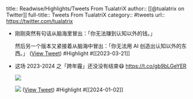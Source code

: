 title:: Readwise/Highlights/Tweets From TualatriX
author:: [[@tualatrix on Twitter]]
full-title:: Tweets From TualatriX
category:: #tweets
url:: https://twitter.com/tualatrix
- 刚刚突然有句话从脑海里冒出：「你无法赚到认知以外的钱。」
  
  然后另一个版本又紧接着从脑海中冒出：「你无法用 AI 创造出认知以外的东西。」 ([View Tweet](https://twitter.com/tualatrix/status/1638026097622417408)) #Highlight #[[2023-03-21]]
- 这场 2023-2024 之「跨年霾」还没没有结束😷 https://t.co/gb9bLGeYER
  
  ![](https://pbs.twimg.com/media/GCzH4Ikb0AAjHeR.jpg)
  
  ![](https://pbs.twimg.com/media/GCzH4IQasAApzBp.jpg) ([View Tweet](https://twitter.com/tualatrix/status/1741986928642470026)) #Highlight #[[2024-01-02]]